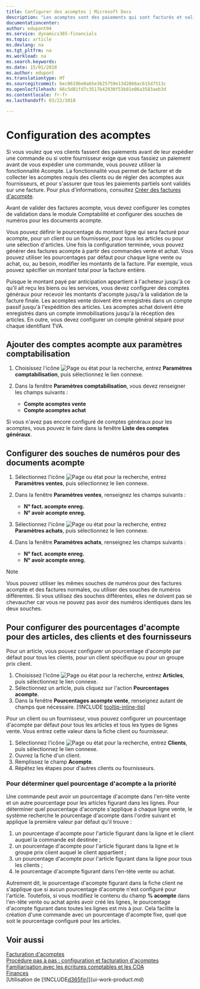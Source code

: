 ```yaml
---
title: Configurer des acomptes | Microsoft Docs
description: "Les acomptes sont des paiements qui sont facturés et validés dans une commande acompte vente ou achat avant la facturation finale. Vous pouvez demander un acompte avant de fabriquer les produits commandés ou demander à ce que le paiement soit effectué avant d'envoyer les articles à un client. La fonctionnalité d'acomptes vous permet de facturer et de collecter les acomptes requis des clients ou de régler des acomptes aux fournisseurs. Vous pouvez ainsi vous assurer que tous les paiements sont validés sur une facture."
documentationcenter: 
author: edupont04
ms.service: dynamics365-financials
ms.topic: article
ms.devlang: na
ms.tgt_pltfrm: na
ms.workload: na
ms.search.keywords: 
ms.date: 15/01/2018
ms.author: edupont
ms.translationtype: HT
ms.sourcegitcommit: bec0619be0a65e3625759e13d2866ac615d7513c
ms.openlocfilehash: 66c5d81fd7c3517b42930f53b81e06a3583aeb3d
ms.contentlocale: fr-fr
ms.lasthandoff: 03/22/2018

---
```

# <a name="set-up-prepayments"></a>Configuration des acomptes
Si vous voulez que vos clients fassent des paiements avant de leur expédier une commande ou si votre fournisseur exige que vous fassiez un paiement avant de vous expédier une commande, vous pouvez utiliser la fonctionnalité Acompte. La fonctionnalité vous permet de facturer et de collecter les acomptes requis des clients ou de régler des acomptes aux fournisseurs, et pour s'assurer que tous les paiements partiels sont validés sur une facture. Pour plus d'informations, consultez [Créer des factures d'acompte](finance-how-to-create-prepayment-invoices.md).

Avant de valider des factures acompte, vous devez configurer les comptes de validation dans le module Comptabilité et configurer des souches de numéros pour les documents acompte.  

Vous pouvez définir le pourcentage du montant ligne qui sera facturé pour acompte, pour un client ou un fournisseur, pour tous les articles ou pour une sélection d'articles. Une fois la configuration terminée, vous pouvez générer des factures acompte à partir des commandes vente et achat. Vous pouvez utiliser les pourcentages par défaut pour chaque ligne vente ou achat, ou, au besoin, modifier les montants de la facture. Par exemple, vous pouvez spécifier un montant total pour la facture entière.  

Puisque le montant payé par anticipation appartient à l'acheteur jusqu'à ce qu'il ait reçu les biens ou les services, vous devez configurer des comptes généraux pour recevoir les montants d'acompte jusqu'à la validation de la facture finale. Les acomptes vente doivent être enregistrés dans un compte passif jusqu'à l'expédition des articles. Les acomptes achat doivent être enregistrés dans un compte immobilisations jusqu'à la réception des articles. En outre, vous devez configurer un compte général séparé pour chaque identifiant TVA.

## <a name="to-add-prepayment-accounts-to-the-general-posting-setup"></a>Ajouter des comptes acompte aux paramètres comptabilisation  

1. Choisissez l'icône ![Page ou état pour la recherche](media/ui-search/search_small.png "icône Page ou état pour la recherche"), entrez **Paramètres comptabilisation**, puis sélectionnez le lien connexe.
2. Dans la fenêtre **Paramètres comptabilisation**, vous devez renseigner les champs suivants :  

    - **Compte acomptes vente**  
    - **Compte acomptes achat**  

Si vous n'avez pas encore configuré de comptes généraux pour les acomptes, vous pouvez le faire dans la fenêtre **Liste des comptes généraux**.  

## <a name="to-set-up-number-series-for-prepayment-documents"></a>Configurer des souches de numéros pour des documents acompte  

1. Sélectionnez l'icône ![Page ou état pour la recherche](media/ui-search/search_small.png "icône"), entrez **Paramètres ventes**, puis sélectionnez le lien connexe.
2. Dans la fenêtre **Paramètres ventes**, renseignez les champs suivants :  

   - **N° fact. acompte enreg.**
   - **N° avoir acompte enreg.**

1. Sélectionnez l'icône ![Page ou état pour la recherche](media/ui-search/search_small.png "icône Page ou état pour la recherche"), entrez **Paramètres achats**, puis sélectionnez le lien connexe.
2. Dans la fenêtre **Paramètres achats**, renseignez les champs suivants :

    - **N° fact. acompte enreg.**
    - **N° avoir acompte enreg.**

> [!NOTE]  
>  Vous pouvez utiliser les mêmes souches de numéros pour des factures acompte et des factures normales, ou utiliser des souches de numéros différentes. Si vous utilisez des souches différentes, elles ne doivent pas se chevaucher car vous ne pouvez pas avoir des numéros identiques dans les deux souches.  

## <a name="to-set-up-prepayment-percentages-for-items-customers-and-vendors"></a>Pour configurer des pourcentages d'acompte pour des articles, des clients et des fournisseurs  
Pour un article, vous pouvez configurer un pourcentage d'acompte par défaut pour tous les clients, pour un client spécifique ou pour un groupe prix client.  

1. Choisissez l'icône ![Page ou état pour la recherche](media/ui-search/search_small.png "icône Page ou état pour la recherche"), entrez **Articles**, puis sélectionnez le lien connexe.
2. Sélectionnez un article, puis cliquez sur l'action **Pourcentages acompte**.  
3. Dans la fenêtre **Pourcentages acompte vente**, renseignez autant de champs que nécessaire. [!INCLUDE [tooltip-inline-tip](includes/tooltip-inline-tip_md.md)]

Pour un client ou un fournisseur, vous pouvez configurer un pourcentage d'acompte par défaut pour tous les articles et tous les types de lignes vente. Vous entrez cette valeur dans la fiche client ou fournisseur.

1. Sélectionnez l'icône ![Page ou état pour la recherche](media/ui-search/search_small.png "icône Page ou état pour la recherche"), entrez **Clients**, puis sélectionnez le lien connexe.
2. Ouvrez la fiche d'un client.
3. Remplissez le champ **Acompte**.
4. Répétez les étapes pour d'autres clients ou fournisseurs.  

### <a name="to-determine-which-prepayment-percentage-has-first-priority"></a>Pour déterminer quel pourcentage d'acompte a la priorité  
Une commande peut avoir un pourcentage d'acompte dans l'en-tête vente et un autre pourcentage pour les articles figurant dans les lignes. Pour déterminer quel pourcentage d'acompte s'applique à chaque ligne vente, le système recherche le pourcentage d'acompte dans l'ordre suivant et applique la première valeur par défaut qu'il trouve :  
1. un pourcentage d'acompte pour l'article figurant dans la ligne et le client auquel la commande est destinée ;  
2. un pourcentage d'acompte pour l'article figurant dans la ligne et le groupe prix client auquel le client appartient ;  
3. un pourcentage d'acompte pour l'article figurant dans la ligne pour tous les clients ;  
4. le pourcentage d'acompte figurant dans l'en-tête vente ou achat.  

Autrement dit, le pourcentage d'acompte figurant dans la fiche client ne s'applique que si aucun pourcentage d'acompte n'est configuré pour l'article. Toutefois, si vous modifiez le contenu du champ **% acompte** dans l'en\-tête vente ou achat après avoir créé les lignes, le pourcentage d'acompte figurant dans toutes les lignes est mis à jour. Cela facilite la création d'une commande avec un pourcentage d'acompte fixe, quel que soit le pourcentage configuré pour les articles.

## <a name="see-also"></a>Voir aussi  
[Facturation d'acomptes](finance-invoice-prepayments.md)  
[Procédure pas à pas : configuration et facturation d'acomptes](walkthrough-setting-up-and-invoicing-sales-prepayments.md)  
[Familiarisation avec les écritures comptables et les COA](finance-general-ledger.md)  
[Finances](finance.md)  
[Utilisation de [!INCLUDE[d365fin](includes/d365fin_md.md)]](ui-work-product.md)

